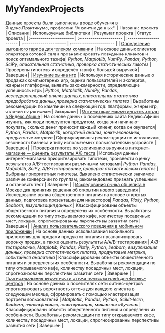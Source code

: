 # MyYandexProjects
Данные проекты были выполнены в ходе обучения в Яндекс.Практикуме, профессии "Аналитик данных".
| Название проекта | Описание | Используемые библиотеки | Результат проекта | Статус проекта |
| :---------------------- | :---------------------- | :---------------------- | :---------------------- | :---------------------- |
| [Определение выгодного тарифа для телеком компании](Statistical_analysis) | На основе данных клиентов оператора сотовой связи проанализировать поведение клиентов и поиск оптимального тарифа| *Python, Matplotlib, NumPy, Pandas, Python, SciPy, описательная статистика, проверка статистических гипотез* | Проверены гипотезы и определён тариф с большей выручкой | Завершен |
| [Изучение рынка игр](Games_market_analysis) | Используя исторические данные о продажах компьютерных игр, оценки пользователей и экспертов, жанры и платформы, выявить закономерности, определяющие успешность игры| *Python, Matplotlib, NumPy, Pandas, исследовательский анализ данных, описательная статистика, предобработка данных,проверка статистических гипотез* | Выработаны рекомендации по кампании на следующий год: платформы, жанры игр, отличия по регионам | Завершен |
| [Оптимизация маркетинговых затрат в Яндекс.Афише](Cohort_analysis) | На основе данных о посещениях сайта Яндекс.Афиши изучить, как люди пользуются продуктом, когда они начинают покупать, сколько денег приносит каждый клиент, когда он окупается| *Python, Pandas, Matplotlib, когортный анализ, юнит-экономика, продуктовые метрики* | Сформулированы рекомендации по источникам, сезонности бизнеса и типу используемых пользователями устройств | Завершен |
| [Проверка гипотез по увеличению выручки в интернет-магазине — оценить результаты A/B теста](AB_test_project) | Используя данные интернет-магазина приоритезировать гипотезы, произвести оценку результатов A/B-тестирования различными методами| *Python, Pandas, Matplotlib, SciPy, A/B-тестирование, проверка статистических гипотез* | Выбраны приоритетные гипотезы. Выявлено статистически значимое различие конверсиии по группам, рекомендовано признать успешным и остановить тест  | Завершен |
| [Исследования рынка общепита в Москве для принятия решения об открытии нового заведения](Moscow_public_catering) | Исследование рынка общественного питания на основе открытых данных, подготовка презентации для инвесторов| *Pandas, Plotly, Python, Seaborn, визуализация данных* | Классифицированы объекты общественного питания и определены их особенности. Выработаны рекомендации по типу открываемого кафе, количеству посадочных мест, локации, спрогнозированны перспективы развития сети  | Завершен |
| [Анализ пользовательского поведения в мобильном приложении](Funnel_analysis) | На основе данных использования мобильного приложения для продажи продуктов питания проанализировать воронку продаж, а также оценить результаты A/A/B-тестирования | *A/B-тестирование, Matplotlib, Pandas, Plotly, Python, Seaborn, визуализация данных, проверка статистических гипотез, продуктовые метрики, событийная аналитика* | Классифицированы объекты общественного питания и определены их особенности. Выработаны рекомендации по типу открываемого кафе, количеству посадочных мест, локации, спрогнозированы перспективы развития сети  | Завершен |
| [Прогнозирование вероятности оттока пользователей для фитнес-центров](Machine_learning) | На основе данных о посетителях сети фитнес-центров спрогнозировать вероятность оттока для каждого клиента в следующем месяце, сформировать с помощью кластеризации портреты пользователей | *Matplotlib, Pandas, Python, Scikit-learn, Seaborn, классификация, кластеризация, машинное обучение* | Классифицированы объекты общественного питания и определены их особенности. Выработаны рекомендации по типу открываемого кафе, количеству посадочных мест, локации, спрогнозированны перспективы развития сети  | Завершен |
